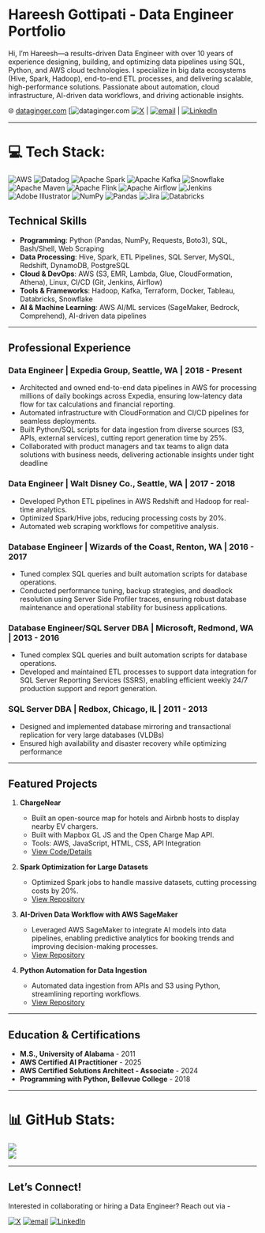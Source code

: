 # Hareesh Gottipati - Data Engineer Portfolio

Hi, I’m Hareesh—a results-driven Data Engineer with over 10 years of experience designing, building, and optimizing data pipelines using SQL, Python, and AWS cloud technologies. I specialize in big data ecosystems (Hive, Spark, Hadoop), end-to-end ETL processes, and delivering scalable, high-performance solutions. Passionate about automation, cloud infrastructure, AI-driven data workflows, and driving actionable insights.

🌐 [dataginger.com](http://dataginger.com/) 
[![dataginger.com](https://img.shields.io/badge/:badgeContent)
[![X](https://img.shields.io/badge/X-black.svg?logo=X&logoColor=white)](https://x.com/hgottipati) | [![email](https://img.shields.io/badge/Email-D14836?logo=gmail&logoColor=white)](mailto:hg.datahive@gmail.com) | [![LinkedIn](https://img.shields.io/badge/LinkedIn-0077B6?logo=linkedin&logoColor=white)](https://www.linkedin.com/in/hareeshgottipati/)
   
---

# 💻 Tech Stack:
![AWS](https://img.shields.io/badge/AWS-%23FF9900.svg?style=for-the-badge&logo=amazon-aws&logoColor=white) ![Datadog](https://img.shields.io/badge/datadog-%23632CA6.svg?style=for-the-badge&logo=datadog&logoColor=white) ![Apache Spark](https://img.shields.io/badge/Apache%20Spark-FDEE21?style=for-the-badge&logo=apachespark&logoColor=black) ![Apache Kafka](https://img.shields.io/badge/Apache%20Kafka-000?style=for-the-badge&logo=apachekafka) ![Snowflake](https://img.shields.io/badge/snowflake-%2329B5E8.svg?style=for-the-badge&logo=snowflake&logoColor=white) ![Apache Maven](https://img.shields.io/badge/Apache%20Maven-C71A36?style=for-the-badge&logo=Apache%20Maven&logoColor=white) ![Apache Flink](https://img.shields.io/badge/Apache%20Flink-E6526F?style=for-the-badge&logo=Apache%20Flink&logoColor=white) ![Apache Airflow](https://img.shields.io/badge/Apache%20Airflow-017CEE?style=for-the-badge&logo=Apache%20Airflow&logoColor=white) ![Jenkins](https://img.shields.io/badge/jenkins-%232C5263.svg?style=for-the-badge&logo=jenkins&logoColor=white) ![Adobe Illustrator](https://img.shields.io/badge/adobe%20illustrator-%23FF9A00.svg?style=for-the-badge&logo=adobe%20illustrator&logoColor=white) ![NumPy](https://img.shields.io/badge/numpy-%23013243.svg?style=for-the-badge&logo=numpy&logoColor=white) ![Pandas](https://img.shields.io/badge/pandas-%23150458.svg?style=for-the-badge&logo=pandas&logoColor=white) ![Jira](https://img.shields.io/badge/jira-%230A0FFF.svg?style=for-the-badge&logo=jira&logoColor=white)
![Databricks](https://img.shields.io/badge/databricks-%23FF3621.svg?style=for-the-badge&logo=databricks&logoColor=white)

## Technical Skills
- **Programming**: Python (Pandas, NumPy, Requests, Boto3), SQL, Bash/Shell, Web Scraping
- **Data Processing**: Hive, Spark, ETL Pipelines, SQL Server, MySQL, Redshift, DynamoDB, PostgreSQL
- **Cloud & DevOps**: AWS (S3, EMR, Lambda, Glue, CloudFormation, Athena), Linux, CI/CD (Git, Jenkins, Airflow)
- **Tools & Frameworks**: Hadoop, Kafka, Terraform, Docker, Tableau, Databricks, Snowflake
- **AI & Machine Learning**: AWS AI/ML services (SageMaker, Bedrock, Comprehend), AI-driven data pipelines

---

## Professional Experience
### Data Engineer | Expedia Group, Seattle, WA | 2018 - Present
- Architected and owned end-to-end data pipelines in AWS for processing millions of daily bookings across Expedia, ensuring low-latency data flow for tax calculations and financial reporting.
- Automated infrastructure with CloudFormation and CI/CD pipelines for seamless deployments.
- Built Python/SQL scripts for data ingestion from diverse sources (S3, APIs, external services), cutting report generation time by 25%.
- Collaborated with product managers and tax teams to align data solutions with business needs, delivering actionable insights under tight deadline


### Data Engineer | Walt Disney Co., Seattle, WA | 2017 - 2018
- Developed Python ETL pipelines in AWS Redshift and Hadoop for real-time analytics.
- Optimized Spark/Hive jobs, reducing processing costs by 20%.
- Automated web scraping workflows for competitive analysis.

### Database Engineer | Wizards of the Coast, Renton, WA | 2016 - 2017
- Tuned complex SQL queries and built automation scripts for database operations.
- Conducted performance tuning, backup strategies, and deadlock resolution using Server Side Profiler traces, ensuring robust database maintenance and operational stability for business applications.

### Database Engineer/SQL Server DBA | Microsoft, Redmond, WA | 2013 - 2016
- Tuned complex SQL queries and built automation scripts for database operations.
- Developed and maintained ETL processes to support data integration for SQL Server Reporting Services (SSRS), enabling efficient weekly 24/7 production support and report generation.

### SQL Server DBA | Redbox, Chicago, IL | 2011 - 2013
- Designed and implemented database mirroring and transactional replication for very large databases (VLDBs)
- Ensured high availability and disaster recovery while optimizing performance

---

## Featured Projects
1. **ChargeNear**  
   - Built an open-source map for hotels and Airbnb hosts to display nearby EV chargers.
   - Built with Mapbox GL JS and the Open Charge Map API.
   - Tools: AWS, JavaScript, HTML, CSS, API Integration
   - [View Code/Details](https://github.com/hgottipati/ChargeNear)

2. **Spark Optimization for Large Datasets**  
   - Optimized Spark jobs to handle massive datasets, cutting processing costs by 20%.  
   - [View Repository](https://github.com/hareeshgottipati/spark-optimization)  

3. **AI-Driven Data Workflow with AWS SageMaker**  
   - Leveraged AWS SageMaker to integrate AI models into data pipelines, enabling predictive analytics for booking trends and improving decision-making processes.  
   - [View Repository](https://github.com/hareeshgottipati/ai-data-workflow)  

4. **Python Automation for Data Ingestion**  
   - Automated data ingestion from APIs and S3 using Python, streamlining reporting workflows.  
   - [View Repository](https://github.com/hareeshgottipati/python-automation)


---

## Education & Certifications
- **M.S., University of Alabama** - 2011
- **AWS Certified AI Practitioner** - 2025
- **AWS Certified Solutions Architect - Associate** - 2024
- **Programming with Python, Bellevue College** - 2018

---

# 📊 GitHub Stats:
![](https://nirzak-streak-stats.vercel.app/?user=hgottipati&theme=dark&hide_border=true)<br/>
![](https://github-readme-stats.vercel.app/api/top-langs/?username=hgottipati&theme=dark&hide_border=true&include_all_commits=true&count_private=false&layout=compact)

---

## Let’s Connect!
Interested in collaborating or hiring a Data Engineer? Reach out via -

[![X](https://img.shields.io/badge/X-black.svg?logo=X&logoColor=white)](https://x.com/hgottipati) [![email](https://img.shields.io/badge/Email-D14836?logo=gmail&logoColor=white)](mailto:hg.datahive@gmail.com) [![LinkedIn](https://img.shields.io/badge/LinkedIn-0077B6?logo=linkedin&logoColor=white)](https://www.linkedin.com/in/hareeshgottipati/)
